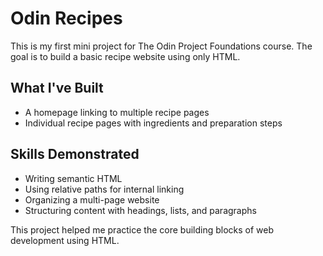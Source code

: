 # Odin Recipes

This is my first mini project for The Odin Project Foundations course. The goal is to build a basic recipe website using only HTML.

## What I've Built

- A homepage linking to multiple recipe pages
- Individual recipe pages with ingredients and preparation steps

## Skills Demonstrated

- Writing semantic HTML
- Using relative paths for internal linking
- Organizing a multi-page website
- Structuring content with headings, lists, and paragraphs

This project helped me practice the core building blocks of web development using HTML.
